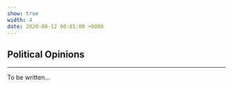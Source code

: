 ```yaml
---
show: true
width: 4
date: 2020-09-12 00:01:00 +0800
---
```


<div class="p-4">
    <h2>Political Opinions</h2>
    <hr />
    <p>
       To be written...
    </p>
</div>
